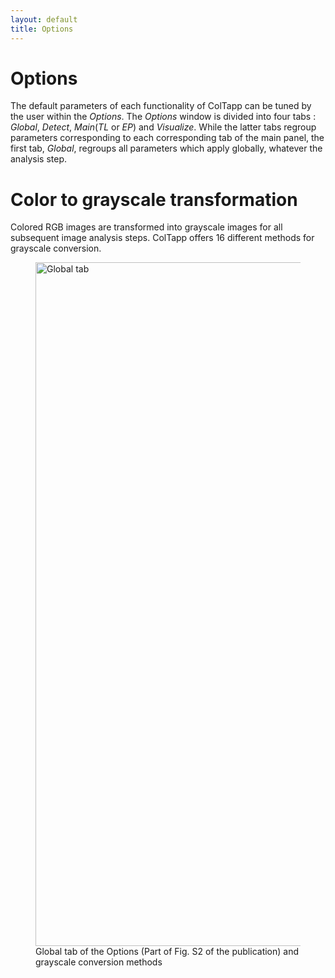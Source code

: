 ```yaml
---
layout: default
title: Options
---
```

# Options

The default parameters of each functionality of ColTapp can be tuned by the user within the _Options_. The _Options_ window is divided into four tabs : _Global_, _Detect_, _Main_(_TL_ or _EP_) and _Visualize_. While the latter tabs regroup parameters corresponding to each corresponding tab of the main panel, the first tab, _Global_, regroups all parameters which apply globally, whatever the analysis step.
# Color to grayscale transformation
Colored RGB images are transformed into grayscale images for all subsequent image analysis steps. ColTapp offers 16 different methods for grayscale conversion. 
<figure>
  <img src="{{site.url}}/assets/images/Options_Global_wGrayscale.png" alt="Global tab" height="1094px"/>
  <figcaption> Global tab of the Options (Part of Fig. S2 of the publication) and grayscale conversion methods </figcaption>
</figure>
